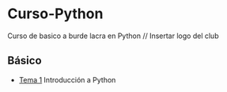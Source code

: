 # Curso-Python
Curso de basico a burde lacra en Python
// Insertar logo del club
## Básico
- [Tema 1](./Tema1/) Introducción a Python